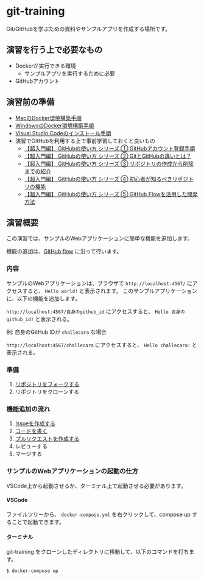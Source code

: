 # git-training
Git/GitHubを学ぶための資料やサンプルアプリを作成する場所です。

## 演習を行う上で必要なもの

- Dockerが実行できる環境
  - サンプルアプリを実行するために必要
- GitHubアカウント

## 演習前の準備

- [MacのDocker環境構築手順](./doc/setup-mac.md)
- [WindowsのDocker環境構築手順](./doc/setup-windows.md)
- [Visual Studio Codeのインストール手順](./doc/setup-vscode.md)
- 演習でGitHubを利用する上で事前学習しておくと良いもの
  - [【超入門編】 GitHubの使い方 シリーズ ① GitHubアカウント登録手順](https://www.youtube.com/watch?v=SYVu3DymYfc)
  - [【超入門編】 GitHubの使い方 シリーズ ② GitとGitHubの違いとは？](https://www.youtube.com/watch?v=A4gSBUSAjNw)
  - [【超入門編】 GitHubの使い方 シリーズ ③ リポジトリの作成から削除までの紹介](https://www.youtube.com/watch?v=FIp142zbMps)
  - [【超入門編】 GitHubの使い方 シリーズ ④ 初心者が知るべきリポジトリの機能](https://www.youtube.com/watch?v=zYsvftVsWMs)
  - [【超入門編】 GitHubの使い方 シリーズ ⑤ GitHub Flowを活用した開発方法](https://www.youtube.com/watch?v=Q2oLox6-yTM)

## 演習概要

この演習では、サンプルのWebアプリケーションに簡単な機能を追加します。

機能の追加は、[GitHub flow](https://guides.github.com/introduction/flow/) に沿って行います。

### 内容

サンプルのWebアプリケーションは、ブラウザで `http://localhost:4567/` にアクセスすると、 `Hello world!` と表示されます。
このサンプルアプリケーションに、以下の機能を追加します。

`http://localhost:4567/自身のgithub_id` にアクセスすると、 `Hello 自身のgithub_id!` と表示される。

例: 自身のGitHub IDが `challecara` な場合

`http://localhost:4567/challecara` にアクセスすると、 `Hello challecara!` と表示される。

### 準備
1. [リポジトリをフォークする](./doc/fork.md)
2. リポジトリをクローンする

### 機能追加の流れ
1. [Issueを作成する](./doc/issue.md)
2. [コードを書く](./doc/coding.md)
3. [プルリクエストを作成する](./doc/pull_request.md)
4. レビューする
5. マージする

### サンプルのWebアプリケーションの起動の仕方
VSCode上から起動させるか、ターミナル上で起動させる必要があります。

#### VSCode
ファイルツリーから、 `docker-compose.yml` を右クリックして、compose up することで起動できます。

#### ターミナル
git-training をクローンしたディレクトリに移動して、以下のコマンドを打ちます。

```
$ docker-compose up
```

